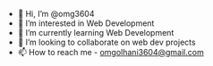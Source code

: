 - 👋 Hi, I’m @omg3604
- 👀 I’m interested in Web Development
- 🌱 I’m currently learning Web Development
- 💞️ I’m looking to collaborate on web dev projects
- 📫 How to reach me - omgolhani3604@gmail.com

<!---
omg3604/omg3604 is a ✨ special ✨ repository because its `README.md` (this file) appears on your GitHub profile.
You can click the Preview link to take a look at your changes.
--->
